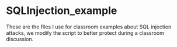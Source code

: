 # SQLInjection_example
These are the files I use for classroom examples about SQL injection attacks, we modify the script to better protect during a classroom discussion.
